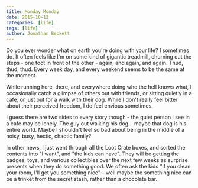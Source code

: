 ```yaml
---
title: Monday Monday
date: 2015-10-12
categories: [life]
tags: [life]
author: Jonathan Beckett
---
```


Do you ever wonder what on earth you're doing with your life? I sometimes do. It often feels like I'm on some kind of gigantic treadmill, churning out the steps - one foot in front of the other - again, and again, and again. Thud, thud, thud. Every week day, and every weekend seems to be the same at the moment.

While running here, there, and everywhere doing who the hell knows what, I occasionally catch a glimpse of others out with friends, or sitting quietly in a cafe, or just out for a walk with their dog. While I don't really feel bitter about their perceived freedom, I do feel envious sometimes.

I guess there are two sides to every story though - the quiet person I see in a cafe may be lonely. The guy out walking his dog... maybe that dog is his entire world. Maybe I shouldn't feel so bad about being in the middle of a noisy, busy, hectic, chaotic family?

In other news, I just went through all the Loot Crate boxes, and sorted the contents into "I want", and "the kids can have". They will be getting the badges, toys, and various collectibles over the next few weeks as surprise presents when they do something good. We often ask the kids "if you clean your room, I'll get you something nice" - well maybe the something nice can be a trinket from the secret stash, rather than a chocolate bar.
